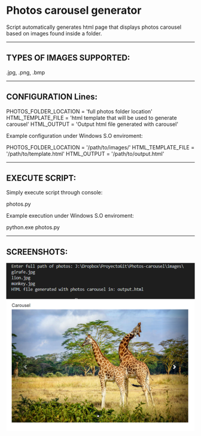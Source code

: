 # Photos carousel generator
Script automatically generates html page that displays photos carousel based on images found inside a folder.

----------------------------------------------
TYPES OF IMAGES SUPPORTED:
----------------------------------------------

.jpg, .png, .bmp

----------------------------------------------
CONFIGURATION Lines:
----------------------------------------------

PHOTOS_FOLDER_LOCATION = 'full photos folder location'
HTML_TEMPLATE_FILE = 'html template that will be used to generate carousel'
HTML_OUTPUT = 'Output html file generated with carousel'

Example configuration under Windows S.O enviroment:

PHOTOS_FOLDER_LOCATION = '/path/to/images/'
HTML_TEMPLATE_FILE = '/path/to/template.html'
HTML_OUTPUT = '/path/to/output.html'

----------------------------------------------
EXECUTE SCRIPT:
----------------------------------------------
Simply execute script through console:

photos.py

Example execution under Windows S.O enviroment:

python.exe photos.py

----------------------------------------------
SCREENSHOTS:
----------------------------------------------

<img src=screenshots/1.png>

<img src=screenshots/2.png>
